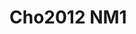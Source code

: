 # Cho2012 NM1
<a name="material" />
<script type="application/ld+json">

  {
    "@context": "https://schema.org/",
    "@type": "ChemicalSubstance",
    "http://purl.org/dc/terms/conformsTo":
      {
        "@type": "CreativeWork",
        "@id": "https://bioschemas.org/profiles/ChemicalSubstance/0.4-RELEASE/"
      },
    "@id": "https://egonw.github.io/nanowiki/nanowiki188.html#material",
    "name": "Cho2012 NM1",
    "sameAs: "http://127.0.0.1/mediawiki/index.php/Special:URIResolver/Cho2012_NM1"
  }
</script>

